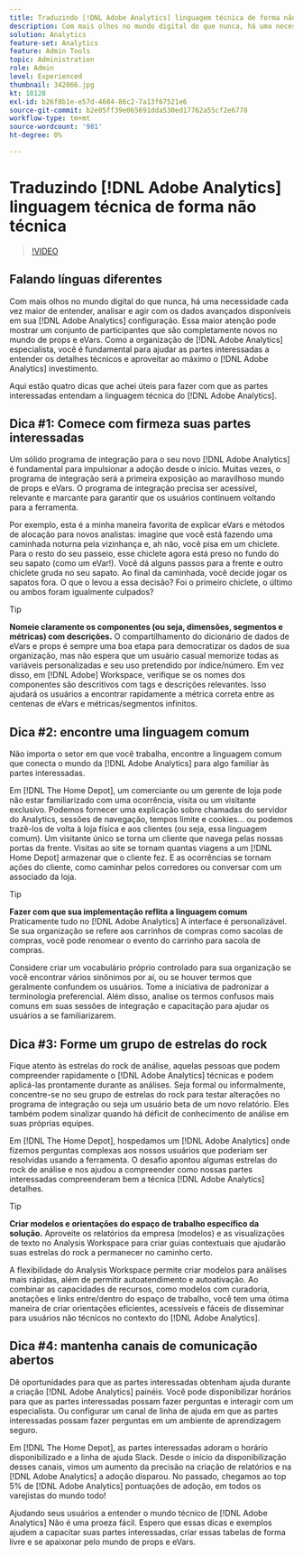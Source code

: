 ```yaml
---
title: Traduzindo [!DNL Adobe Analytics] linguagem técnica de forma não técnica
description: Com mais olhos no mundo digital do que nunca, há uma necessidade cada vez maior de entender, analisar e agir com os dados avançados disponíveis em sua [!DNL Adobe Analytics] configuração. Essa maior atenção pode mostrar um conjunto de participantes que são completamente novos no mundo de props e eVars. Como a organização de [!DNL Adobe Analytics] especialista, você é fundamental para ajudar as partes interessadas a entender os detalhes técnicos e aproveitar ao máximo o [!DNL Adobe Analytics] investimento.
solution: Analytics
feature-set: Analytics
feature: Admin Tools
topic: Administration
role: Admin
level: Experienced
thumbnail: 342066.jpg
kt: 10128
exl-id: b26f8b1e-e57d-4684-86c2-7a13f67521e6
source-git-commit: b2e05ff39e065691dda530ed17762a55cf2e6778
workflow-type: tm+mt
source-wordcount: '981'
ht-degree: 0%

---
```


# Traduzindo [!DNL Adobe Analytics] linguagem técnica de forma não técnica

>[!VIDEO](https://video.tv.adobe.com/v/342066/?quality=12&learn=on)

## Falando línguas diferentes

Com mais olhos no mundo digital do que nunca, há uma necessidade cada vez maior de entender, analisar e agir com os dados avançados disponíveis em sua [!DNL Adobe Analytics] configuração. Essa maior atenção pode mostrar um conjunto de participantes que são completamente novos no mundo de props e eVars. Como a organização de [!DNL Adobe Analytics] especialista, você é fundamental para ajudar as partes interessadas a entender os detalhes técnicos e aproveitar ao máximo o [!DNL Adobe Analytics] investimento.

Aqui estão quatro dicas que achei úteis para fazer com que as partes interessadas entendam a linguagem técnica do [!DNL Adobe Analytics].

## Dica #1: Comece com firmeza suas partes interessadas

Um sólido programa de integração para o seu novo [!DNL Adobe Analytics] é fundamental para impulsionar a adoção desde o início. Muitas vezes, o programa de integração será a primeira exposição ao maravilhoso mundo de props e eVars. O programa de integração precisa ser acessível, relevante e marcante para garantir que os usuários continuem voltando para a ferramenta.

Por exemplo, esta é a minha maneira favorita de explicar eVars e métodos de alocação para novos analistas: imagine que você está fazendo uma caminhada noturna pela vizinhança e, ah não, você pisa em um chiclete. Para o resto do seu passeio, esse chiclete agora está preso no fundo do seu sapato (como um eVar!). Você dá alguns passos para a frente e outro chiclete gruda no seu sapato. Ao final da caminhada, você decide jogar os sapatos fora. O que o levou a essa decisão? Foi o primeiro chiclete, o último ou ambos foram igualmente culpados?

>[!TIP]
>
>**Nomeie claramente os componentes (ou seja, dimensões, segmentos e métricas) com descrições.**
>O compartilhamento do dicionário de dados de eVars e props é sempre uma boa etapa para democratizar os dados de sua organização, mas não espera que um usuário casual memorize todas as variáveis personalizadas e seu uso pretendido por índice/número. Em vez disso, em [!DNL Adobe] Workspace, verifique se os nomes dos componentes são descritivos com tags e descrições relevantes. Isso ajudará os usuários a encontrar rapidamente a métrica correta entre as centenas de eVars e métricas/segmentos infinitos.

## Dica #2: encontre uma linguagem comum

Não importa o setor em que você trabalha, encontre a linguagem comum que conecta o mundo da [!DNL Adobe Analytics] para algo familiar às partes interessadas.

Em [!DNL The Home Depot], um comerciante ou um gerente de loja pode não estar familiarizado com uma ocorrência, visita ou um visitante exclusivo. Podemos fornecer uma explicação sobre chamadas do servidor do Analytics, sessões de navegação, tempos limite e cookies... ou podemos trazê-los de volta à loja física e aos clientes (ou seja, essa linguagem comum). Um visitante único se torna um cliente que navega pelas nossas portas da frente. Visitas ao site se tornam quantas viagens a um [!DNL Home Depot] armazenar que o cliente fez. E as ocorrências se tornam ações do cliente, como caminhar pelos corredores ou conversar com um associado da loja.

>[!TIP]
>
>**Fazer com que sua implementação reflita a linguagem comum**
>Praticamente tudo no [!DNL Adobe Analytics] A interface é personalizável. Se sua organização se refere aos carrinhos de compras como sacolas de compras, você pode renomear o evento do carrinho para sacola de compras.
>
>Considere criar um vocabulário próprio controlado para sua organização se você encontrar vários sinônimos por aí, ou se houver termos que geralmente confundem os usuários. Tome a iniciativa de padronizar a terminologia preferencial. Além disso, analise os termos confusos mais comuns em suas sessões de integração e capacitação para ajudar os usuários a se familiarizarem.

## Dica #3: Forme um grupo de estrelas do rock

Fique atento às estrelas do rock de análise, aquelas pessoas que podem compreender rapidamente o [!DNL Adobe Analytics] técnicas e podem aplicá-las prontamente durante as análises. Seja formal ou informalmente, concentre-se no seu grupo de estrelas do rock para testar alterações no programa de integração ou seja um usuário beta de um novo relatório. Eles também podem sinalizar quando há déficit de conhecimento de análise em suas próprias equipes.

Em [!DNL The Home Depot], hospedamos um [!DNL Adobe Analytics] onde fizemos perguntas complexas aos nossos usuários que poderiam ser resolvidas usando a ferramenta. O desafio apontou algumas estrelas do rock de análise e nos ajudou a compreender como nossas partes interessadas compreenderam bem a técnica [!DNL Adobe Analytics] detalhes.

>[!TIP]
>
>**Criar modelos e orientações do espaço de trabalho específico da solução.**
>Aproveite os relatórios da empresa (modelos) e as visualizações de texto no Analysis Workspace para criar guias contextuais que ajudarão suas estrelas do rock a permanecer no caminho certo.
>
>A flexibilidade do Analysis Workspace permite criar modelos para análises mais rápidas, além de permitir autoatendimento e autoativação. Ao combinar as capacidades de recursos, como modelos com curadoria, anotações e links entre/dentro do espaço de trabalho, você tem uma ótima maneira de criar orientações eficientes, acessíveis e fáceis de disseminar para usuários não técnicos no contexto do [!DNL Adobe Analytics].

## Dica #4: mantenha canais de comunicação abertos

Dê oportunidades para que as partes interessadas obtenham ajuda durante a criação [!DNL Adobe Analytics] painéis. Você pode disponibilizar horários para que as partes interessadas possam fazer perguntas e interagir com um especialista. Ou configurar um canal de linha de ajuda em que as partes interessadas possam fazer perguntas em um ambiente de aprendizagem seguro.

Em [!DNL The Home Depot], as partes interessadas adoram o horário disponibilizado e a linha de ajuda Slack. Desde o início da disponibilização desses canais, vimos um aumento da precisão na criação de relatórios e na [!DNL Adobe Analytics] a adoção disparou. No passado, chegamos ao top 5% de [!DNL Adobe Analytics] pontuações de adoção, em todos os varejistas do mundo todo!

Ajudando seus usuários a entender o mundo técnico de [!DNL Adobe Analytics] Não é uma proeza fácil. Espero que essas dicas e exemplos ajudem a capacitar suas partes interessadas, criar essas tabelas de forma livre e se apaixonar pelo mundo de props e eVars.
